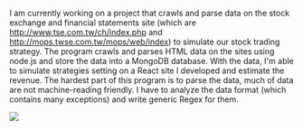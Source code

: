 I am currently working on a project that crawls and parse data on the stock exchange and financial statements site (which are http://www.tse.com.tw/ch/index.php and http://mops.twse.com.tw/mops/web/index) to simulate our stock trading strategy.
The program crawls and parses HTML data on the sites using node.js and store the data into a MongoDB database. With the data, I'm able to simulate strategies setting on a React site I developed and estimate the revenue.
The hardest part of this program is to parse the data, much of data are not machine-reading friendly. I have to analyze the data format (which contains many exceptions) and write generic Regex for them.

![](/images/image30.png)